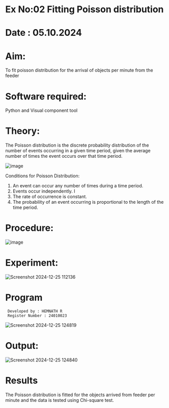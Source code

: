 # Ex No:02 Fitting Poisson  distribution
# Date : 05.10.2024

# Aim: 

To fit poisson distribution for the arrival of objects per minute from the feeder

# Software required:  

Python and Visual component tool

# Theory:

The Poisson distribution is the discrete probability distribution of the number of events occurring in a given time period, given the average number of times the event occurs over that time period.

![image](https://user-images.githubusercontent.com/104613195/166248326-fd042076-8b0b-40c4-8b11-1d8e8fcb74db.png)

 Conditions for Poisson Distribution:

1. An event can occur any number of times during a time period.
2. Events occur independently. I
3. The rate of occurrence is constant.
4. The probability of an event occurring is proportional to the length of the time period. 
 
# Procedure:

![image](https://user-images.githubusercontent.com/104613195/166251988-d0c53205-6080-4f7b-ae4c-398178586637.png)

# Experiment:

![Screenshot 2024-12-25 112136](https://github.com/user-attachments/assets/b7059b37-ee44-408d-97d3-ba509037522d)


# Program
```
 Developed by : HEMNATH R
 Register Number : 24010023
```
![Screenshot 2024-12-25 124819](https://github.com/user-attachments/assets/cc7ee924-9db5-4096-be32-dcfa08f91fab)

# Output:
![Screenshot 2024-12-25 124840](https://github.com/user-attachments/assets/c13366f6-6abc-4bf6-a5f2-62c8ac717f93)


# Results

The Poisson distribution is fitted for the objects arrived from feeder per minute 
and the data is tested using Chi-square test. 
 
